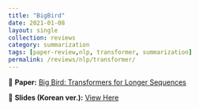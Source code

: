 ```yaml
---
title: "BigBird"
date: 2021-01-08
layout: single
collection: reviews
category: summarization
tags: [paper-review,nlp, transformer, summarization]
permalink: /reviews/nlp/transformer/
---
```


📝 **Paper:** [Big Bird: Transformers for Longer Sequences](https://arxiv.org/abs/2007.14062)



<!-- 📝 **Paper:** Glow-TTS: A Generative Flow for Text-to-Speech Synthesis  
🔍 **Summary:** This paper introduces a **flow-based** model for TTS, improving **robustness** compared to Tacotron. -->


📄 **Slides (Korean ver.):** [View Here](https://docs.google.com/presentation/d/1Gxi3R7mQpGPQjFe2YgjyMjfMabXcoCYx/edit?usp=sharing&ouid=116677507102760525154&rtpof=true&sd=true)






